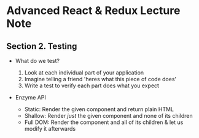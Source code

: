 # Advanced React & Redux Lecture Note

## Section 2. Testing
* What do we test?
  1. Look at each individual part of your application
  2. Imagine telling a friend 'heres what this piece of code does'
  3. Write a test to verify each part does what you expect

* Enzyme API
  - Static: Render the given component and return plain HTML
  - Shallow: Render *just* the given component and none of its children
  - Full DOM: Render the component and all of its children & let us modify it afterwards

